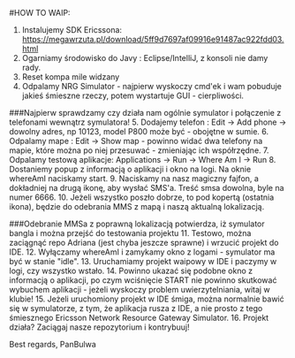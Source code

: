 #HOW TO WAIP:
1. Instalujemy SDK Ericssona: https://megawrzuta.pl/download/5ff9d7697af09916e91487ac922fdd03.html
2. Ogarniamy środowisko do Javy : Eclipse/IntelliJ, z konsoli nie damy rady.
3. Reset kompa mile widzany
4. Odpalamy NRG Simulator - najpierw wyskoczy cmd'ek i wam pobuduje jakieś śmieszne rzeczy, potem wystartuje GUI - cierpliwości.


###Najpierw sprawdzamy czy działa nam ogólnie symulator i połączenie z telefonami wewnątrz symulatora!
5. Dodajemy telefon : Edit -> Add phone -> dowolny adres, np 10123, model P800 może być - obojętne w sumie.
6. Odpalamy mape : Edit -> Show map - powinno widać dwa telefony na mapie, które można po niej przesuwać - zmieniając ich współrzędne.
7. Odpalamy testową aplikacje: Applications -> Run -> Where Am I -> Run
8. Dostaniemy popup z informacją o aplikacji i okno na logi. Na oknie whereAmI naciskamy start. 
9. Naciskamy na nasz magiczny fajfon, a dokładniej na drugą ikonę, aby wysłać SMS'a. Treść smsa dowolna, byle na numer 6666.
10. Jeżeli wszystko poszło dobrze, to pod kopertą (ostatnia ikona), będzie do odebrania MMS z mapą i naszą aktualną lokalizacją.



###Odebranie MMSa z poprawną lokalizacją potwierdza, iż symulator bangla i można przejść do testowania projektu 
11. Testowo, można zaciągnąć repo Adriana (jest chyba jeszcze sprawne) i wrzucić projekt do IDE.
12. Wyłączamy whereAmI i zamykamy okno z logami - symulator ma być w stanie "idle".
13. Uruchamiamy projekt waipowy w IDE i paczymy w logi, czy wszystko wstało.
14. Powinno ukazać się podobne okno z informacją o aplikacji, po czym wciśnięcie START nie powinno skutkować wybuchem aplikacji - jeżeli wyskoczy problem uwierzytelniania, witaj w klubie!
15. Jeżeli uruchomiony projekt w IDE śmiga, można normalnie bawić się w symulatorze, z tym, że aplikacja rusza z IDE, a nie prosto z tego śmiesznego Ericsson Network Resource Gateway Simulator.
16. Projekt działa? Zaciągaj nasze repozytorium i kontrybuuj!

Best regards,
PanBulwa

